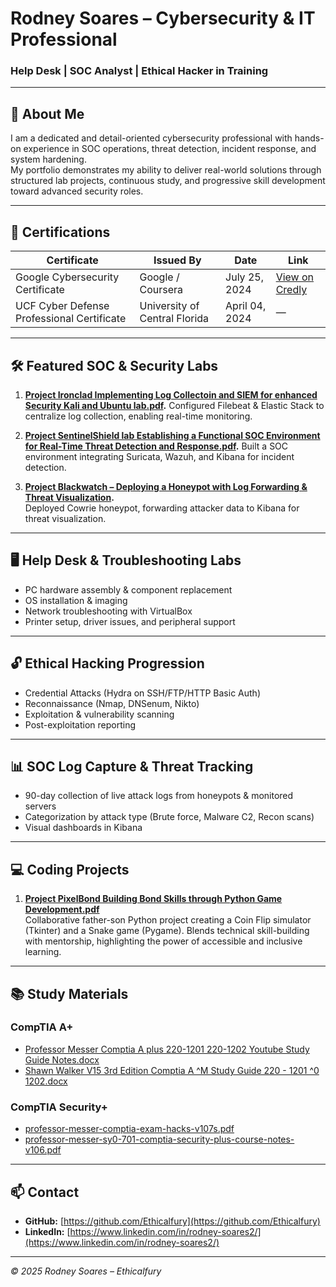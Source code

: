 # Rodney Soares – Cybersecurity & IT Professional
### Help Desk | SOC Analyst | Ethical Hacker in Training

---

## 📝 About Me
I am a dedicated and detail-oriented cybersecurity professional with hands-on experience in SOC operations, threat detection, incident response, and system hardening.  
My portfolio demonstrates my ability to deliver real-world solutions through structured lab projects, continuous study, and progressive skill development toward advanced security roles.

---

## 📜 Certifications

| Certificate | Issued By | Date | Link |
|-------------|-----------|------|------|
| Google Cybersecurity Certificate | Google / Coursera | July 25, 2024 | [View on Credly](https://www.credly.com/badges) |
| UCF Cyber Defense Professional Certificate | University of Central Florida | April 04, 2024 | — |

---

## 🛠 Featured SOC & Security Labs
1. **[Project Ironclad Implementing Log Collectoin and SIEM for enhanced Security Kali and Ubuntu lab.pdf](https://github.com/user-attachments/files/21745159/Project.Ironclad.Implementing.Log.Collectoin.and.SIEM.for.enhanced.Security.Kali.and.Ubuntu.lab.pdf).**
   Configured Filebeat & Elastic Stack to centralize log collection, enabling real-time monitoring.
  


2. **[Project SentinelShield lab Establishing a Functional SOC Environment for Real-Time Threat Detection and Response.pdf](https://github.com/user-attachments/files/21745157/Project.SentinelShield.lab.Establishing.a.Functional.SOC.Environment.for.Real-Time.Threat.Detection.and.Response.pdf).**
   Built a SOC environment integrating Suricata, Wazuh, and Kibana for incident detection.
   

3. **[Project Blackwatch – Deploying a Honeypot with Log Forwarding & Threat Visualization](Project%20Blackwatch%20Deploying%20a%20Honeypot%20with%20Log%20Forwarding%20and%20Threat%20Visualization.pdf).**  
   Deployed Cowrie honeypot, forwarding attacker data to Kibana for threat visualization.



---

## 🖥 Help Desk & Troubleshooting Labs 
- PC hardware assembly & component replacement  
- OS installation & imaging  
- Network troubleshooting with VirtualBox  
- Printer setup, driver issues, and peripheral support  

---

## 🔓 Ethical Hacking Progression 
- Credential Attacks (Hydra on SSH/FTP/HTTP Basic Auth)  
- Reconnaissance (Nmap, DNSenum, Nikto)  
- Exploitation & vulnerability scanning  
- Post-exploitation reporting  

---

## 📊 SOC Log Capture & Threat Tracking
- 90-day collection of live attack logs from honeypots & monitored servers  
- Categorization by attack type (Brute force, Malware C2, Recon scans)  
- Visual dashboards in Kibana  

---

## 💻 Coding Projects
1. **[Project PixelBond Building Bond Skills through Python Game Development.pdf](https://github.com/user-attachments/files/21745189/Project.PixelBond.Building.Bond.Skills.through.Python.Game.Development.pdf)**  
   Collaborative father-son Python project creating a Coin Flip simulator (Tkinter) and a Snake game (Pygame). Blends technical skill-building with mentorship, highlighting the power of accessible and inclusive learning.

---

## 📚 Study Materials

### **CompTIA A+**
- [Professor Messer Comptia A plus 220-1201 220-1202 Youtube Study Guide Notes.docx](https://github.com/user-attachments/files/21745215/Professor.Messer.Comptia.A.plus.220-1201.220-1202.Youtube.Study.Guide.Notes.docx)
- [Shawn Walker V15 3rd Edition Comptia A ^M Study Guide 220 - 1201 ^0 1202.docx](https://github.com/user-attachments/files/21745228/Shawn.Walker.V15.3rd.Edition.Comptia.A.M.Study.Guide.220.-.1201.0.1202.docx)


### **CompTIA Security+**
- [professor-messer-comptia-exam-hacks-v107s.pdf](https://github.com/user-attachments/files/21745240/professor-messer-comptia-exam-hacks-v107s.pdf)
- [professor-messer-sy0-701-comptia-security-plus-course-notes-v106.pdf](https://github.com/user-attachments/files/21745242/professor-messer-sy0-701-comptia-security-plus-course-notes-v106.pdf)


---

## 📫 Contact
- **GitHub:** [https://github.com/Ethicalfury](https://github.com/Ethicalfury)
- **LinkedIn:** [https://www.linkedin.com/in/rodney-soares2/](https://www.linkedin.com/in/rodney-soares2/)

---
*© 2025 Rodney Soares – Ethicalfury*
